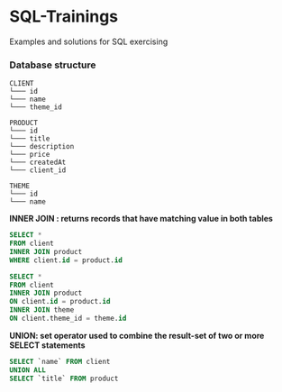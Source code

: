 # SQL-Trainings
Examples and solutions for SQL exercising

### Database structure
```
CLIENT
└─── id
└─── name
└─── theme_id

PRODUCT
└─── id
└─── title
└─── description
└─── price
└─── createdAt
└─── client_id

THEME
└─── id
└─── name
```

**INNER JOIN : returns records that have matching value in both tables**

``` sql
SELECT *
FROM client
INNER JOIN product
WHERE client.id = product.id
```

``` sql
SELECT *
FROM client
INNER JOIN product
ON client.id = product.id
INNER JOIN theme
ON client.theme_id = theme.id
```
**UNION: set operator used to combine the result-set of two or more SELECT statements**

``` sql
SELECT `name` FROM client
UNION ALL
SELECT `title` FROM product
```
